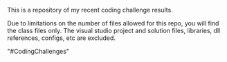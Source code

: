 This is a repository of my recent coding challenge results. 

Due to limitations on the number of files allowed for this repo, you will find the class files only.
The visual studio project and solution files, libraries, dll references, configs, etc are excluded.


"#CodingChallenges" 

